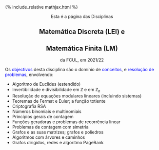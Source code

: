 {% include_relative mathjax.html %}

<p align="center"> Esta é a página das Disciplinas </p>

<h2 align="center"> Matemática Discreta (LEI) e </h2>  
<h2 align="center"> Matemática Finita (LM) </h2>

<p align="center"> da FCUL, em 2021/22 </p>


Os <span style="color:blue">objectivos</span> desta disciplina são o domínio de <span style="color:blue">conceitos</span>, e <span style="color:blue">resolução de problemas</span>, envolvendo:

- Algoritmo de Euclides (estendido) 
- Invertibilidade e divisibilidade em $\mathbb{Z}$ e em $\mathbb{Z}_n$
- Resolução de equações modulares lineares (incluindo sistemas)
- Teoremas de Fermat e Euler; a função totiente
- Criptografia RSA
- Números binomiais e multinomiais
- Princípios gerais de contagem
- Funções geradoras e problemas de recorrência linear
- Problemas de contagem com simetria
- Grafos e as suas matrizes; grafos e poliedros
- Algoritmos com árvores e caminhos
- Grafos dirigidos, redes e algoritmo PageRank

<!-- Aprendizagem de algoritmos e resolução de problemas elementares envolvendo números inteiros e números modulares, e sua aplicação em criptografia. Estudo de técnicas básicas de contagem, de combinatória enumerativa, e de relações de recorrência lineares, do ponto de vista teórico e computacional. Introdução às relações entre grafos simples, grafos dirigidos e matrizes, e sua aplicação a algoritmos de pesquisa na internet. -->
